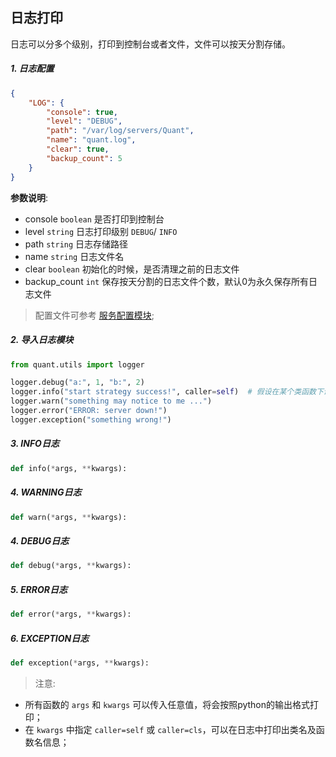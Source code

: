 
## 日志打印

日志可以分多个级别，打印到控制台或者文件，文件可以按天分割存储。


##### 1. 日志配置
```json
{
    "LOG": {
        "console": true,
        "level": "DEBUG",
        "path": "/var/log/servers/Quant",
        "name": "quant.log",
        "clear": true,
        "backup_count": 5
    }
}
```
**参数说明**:
- console `boolean` 是否打印到控制台
- level `string` 日志打印级别 `DEBUG`/ `INFO`
- path `string` 日志存储路径
- name `string` 日志文件名
- clear `boolean` 初始化的时候，是否清理之前的日志文件
- backup_count `int` 保存按天分割的日志文件个数，默认0为永久保存所有日志文件

> 配置文件可参考 [服务配置模块](../configure/README.md);


##### 2. 导入日志模块

```python
from quant.utils import logger

logger.debug("a:", 1, "b:", 2)
logger.info("start strategy success!", caller=self)  # 假设在某个类函数下调用，可以打印类名和函数名
logger.warn("something may notice to me ...")
logger.error("ERROR: server down!")
logger.exception("something wrong!")
```


##### 3. INFO日志
```python
def info(*args, **kwargs):
```

##### 4. WARNING日志
```python
def warn(*args, **kwargs):
```

##### 4. DEBUG日志
```python
def debug(*args, **kwargs):
```

##### 5. ERROR日志
````python
def error(*args, **kwargs):
````

##### 6. EXCEPTION日志
```python
def exception(*args, **kwargs):
```


> 注意:
- 所有函数的 `args` 和 `kwargs` 可以传入任意值，将会按照python的输出格式打印；
- 在 `kwargs` 中指定 `caller=self` 或 `caller=cls`，可以在日志中打印出类名及函数名信息；
